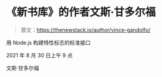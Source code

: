 # 《新书库》的作者文斯·甘多尔福

> 原文：<https://thenewstack.io/author/vince-gandolfo/>

用 Node.js 构建特性标志的标准接口

2021 年 8 月 30 日上午 9 点

文斯·甘多尔福